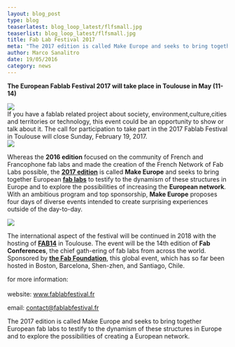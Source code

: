 ```yaml
---
layout: blog_post
type: blog
teaserlatest: blog_loop_latest/flfsmall.jpg
teaserlist: blog_loop_latest/flfsmall.jpg
title: Fab Lab Festival 2017
meta: "The 2017 edition is called Make Europe and seeks to bring together European fab labs to testify to the dynamism of these structures in Europe and to explore the possibilities of increasing the European network."
author: Marco Sanalitro
date: 19/05/2016
category: news
---
```


<strong>The European Fablab Festival 2017 will take place in Toulouse in May (11-14) </strong><br>

<img src= "http://www.fablabbcn.org/img/blog/blog_loop_latest/fls1.jpg" align="middle"> 
<br>
If you have a fablab related project about society, environment,culture,cities and territories or technology, this event could be an opportunity to show or talk about it.
The call for participation to take part in the 2017 Fablab Festival in Toulouse will close Sunday, February 19, 2017.

<br>

<img src= "http://www.fablabbcn.org/img/blog/blog_loop_latest/fls2.jpg" align="middle"> 
<br>

Whereas the <strong>2016 edition</strong> focused on the community of French and Francophone fab labs and made the creation of the French Network of Fab Labs possible, the <strong><a href="http://www.fablabfestival.fr/">2017 edition</a></strong> is called <strong>Make Europe</strong> and seeks to bring together European <strong><a href="https://www.fablabs.io/">fab labs</a></strong> to testify to the dynamism of these structures in Europe and to explore the possibilities of increasing the <strong>European network</strong>. With an ambitious program and top sponsorship, <strong>Make Europe</strong> proposes four days of diverse events intended to create surprising experiences outside of the day-to-day.
<br>

<img src= "http://www.fablabbcn.org/img/blog/blog_loop_latest/fls3.jpg" align="middle"> 
<br>

The international aspect of the festival will be continued in 2018 with the hosting of  <strong><a href="http://fab12.fabevent.org/">FAB14</a></strong> in Toulouse. The event will be the 14th edition of <strong>Fab Conferences</strong>, the chief gath-ering of fab labs from across the world. Sponsored by <strong><a href="http://www.fabfoundation.org/?_ga=1.129159246.351943665.1481728902">the Fab Foundation</a></strong>, this global event, which has so far been hosted in Boston, Barcelona, Shen-zhen, and Santiago, Chile.<br>

for more information: <br>
<br>website: <a href="http://www.fablabfestival.fr">www.fablabfestival.fr</a> <br>

email: contact@fablabfestival.fr<br>

The 2017 edition is called Make Europe and seeks to bring together European fab labs to testify to the dynamism of these structures in Europe and to explore the possibilities of creating a European network.






